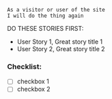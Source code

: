 ```
As a visitor or user of the site
I will do the thing again
```

DO THESE STORIES FIRST:
- User Story 1, Great story title 1
- User Story 2, Great story title 2

### Checklist:

- [ ] checkbox 1
- [ ] checkbox 2
